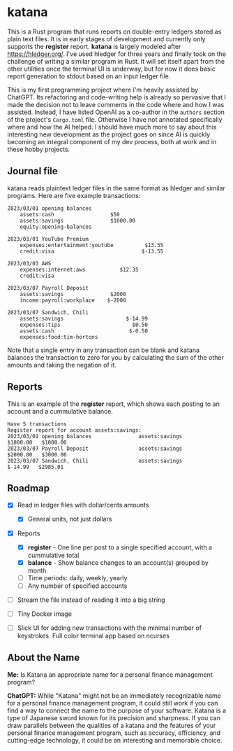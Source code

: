 # katana

This is a Rust program that runs reports on double-entry ledgers stored as plain text files. It is in early stages of development and currently only supports the **register** report.  **katana** is largely modeled after https://hledger.org/. I've used hledger for three years and finally took on the challenge of writing a similar program in Rust. It will set itself apart from the other utilities once the terminal UI is underway, but for now it does basic report generation to stdout based on an input ledger file.

This is my first programming project where I'm heavily assisted by ChatGPT. Its refactoring and code-writing help is already so pervasive that I made the decision not to leave comments in the code where and how I was assisted. Instead, I have listed OpenAI as a co-author in the `authors` section of the project's `Cargo.toml` file. Otherwise I have not annotated specifically where and how the AI helped. I should have much more to say about this interesting new development as the project goes on since AI is quickly becoming an integral component of my dev process, both at work and in these hobby projects.


## Journal file

katana reads plaintext ledger files in the same format as hledger and similar programs. Here are five example transactions:

```text
2023/03/01 opening balances
    assets:cash                  $50
    assets:savings               $1000.00
    equity:opening-balances

2023/03/01 YouTube Premium
    expenses:entertainment:youtube          $13.55
    credit:visa                            $-13.55

2023/03/03 AWS
    expenses:internet:aws           $12.35
    credit:visa

2023/03/07 Payroll Deposit
    assets:savings               $2000
    income:payroll:workplace    $-2000

2023/03/07 Sandwich, Chili
    assets:savings                    $-14.99
    expenses:tips                       $0.50
    assets:cash                        $-0.50
    expenses:food:tim-hortons
```

Note that a single entry in any transaction can be blank and katana balances the transaction to zero for you by calculating the sum of the other amounts and taking the negation of it.


## Reports

This is an example of the **register** report, which shows each posting to an account and a cummulative balance.

```text
Have 5 transactions
Register report for account assets:savings:
2023/03/01 opening balances               assets:savings                   $1000.00   $1000.00
2023/03/07 Payroll Deposit                assets:savings                   $2000.00   $3000.00
2023/03/07 Sandwich, Chili                assets:savings                    $-14.99   $2985.01
```


## Roadmap

- [x] Read in ledger files with dollar/cents amounts
    - [x] General units, not just dollars
- [x] Reports
    - [x] **register** - One line per post to a single specified account, with a cummulative total
    - [x] **balance** - Show balance changes to an account(s) grouped by month
    - [ ] Time periods: daily, weekly, yearly 
    - [ ] Any number of specified accounts
- [ ] Stream the file instead of reading it into a big string
- [ ] Tiny Docker image
- [ ] Slick UI for adding new transactions with the minimal number of keystrokes. Full color terminal app based on ncurses


## About the Name

**Me:** Is Katana an appropriate name for a personal finance management program?

**ChatGPT:** While "Katana" might not be an immediately recognizable name for a personal finance management program, it could still work if you can find a way to connect the name to the purpose of your software. Katana is a type of Japanese sword known for its precision and sharpness. If you can draw parallels between the qualities of a katana and the features of your personal finance management program, such as accuracy, efficiency, and cutting-edge technology, it could be an interesting and memorable choice.
